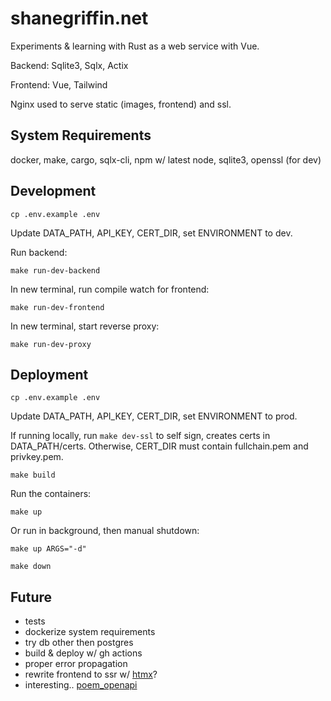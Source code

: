 # shanegriffin.net

Experiments & learning with Rust as a web service with Vue.

Backend: Sqlite3, Sqlx, Actix

Frontend: Vue, Tailwind

Nginx used to serve static (images, frontend) and ssl.

## System Requirements

docker, make, cargo, sqlx-cli, npm w/ latest node, sqlite3, openssl (for dev)

## Development

```cp .env.example .env```

Update DATA_PATH, API_KEY, CERT_DIR, set ENVIRONMENT to dev.

Run backend:

```make run-dev-backend```

In new terminal, run compile watch for frontend:

```make run-dev-frontend```

In new terminal, start reverse proxy:

```make run-dev-proxy```

## Deployment

```cp .env.example .env```

Update DATA_PATH, API_KEY, CERT_DIR, set ENVIRONMENT to prod.

If running locally, run ```make dev-ssl``` to self sign, creates certs in DATA_PATH/certs. Otherwise, CERT_DIR must contain fullchain.pem and privkey.pem.

```make build```

Run the containers:

```make up```

Or run in background, then manual shutdown:

```make up ARGS="-d"```

```make down```

## Future

* tests
* dockerize system requirements
* try db other then postgres
* build & deploy w/ gh actions
* proper error propagation
* rewrite frontend to ssr w/ [htmx](https://htmx.org/)?
* interesting.. [poem_openapi](https://docs.rs/poem-openapi/latest/poem_openapi/)
